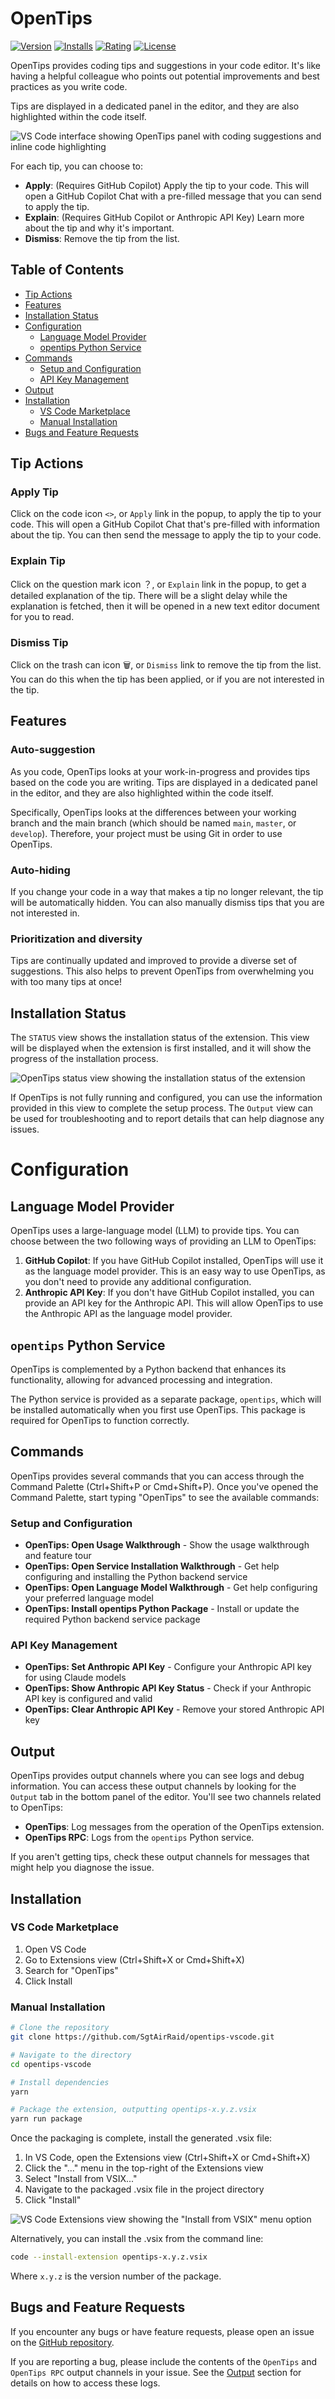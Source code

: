 # OpenTips

[![Version](https://img.shields.io/visual-studio-marketplace/v/opentips.opentips)](https://marketplace.visualstudio.com/items?itemName=opentips.opentips)
[![Installs](https://img.shields.io/visual-studio-marketplace/i/opentips.opentips)](https://marketplace.visualstudio.com/items?itemName=opentips.opentips)
[![Rating](https://img.shields.io/visual-studio-marketplace/r/opentips.opentips)](https://marketplace.visualstudio.com/items?itemName=opentips.opentips)
[![License](https://img.shields.io/github/license/SgtAirRaid/opentips-vscode)](LICENSE)

OpenTips provides coding tips and suggestions in your code editor. It's like having a helpful colleague who points out potential improvements and best practices as you write code.

Tips are displayed in a dedicated panel in the editor, and they are also highlighted within the code itself.

![VS Code interface showing OpenTips panel with coding suggestions and inline code highlighting](https://raw.githubusercontent.com/SgtAirRaid/opentips-vscode/refs/heads/main/resources/panel_and_tips.png)

For each tip, you can choose to:

- **Apply**: (Requires GitHub Copilot) Apply the tip to your code. This will open a GitHub Copilot Chat with a pre-filled message that you can send to apply the tip.
- **Explain**: (Requires GitHub Copilot or Anthropic API Key) Learn more about the tip and why it's important.
- **Dismiss**: Remove the tip from the list.

## Table of Contents

- [Tip Actions](#tip-actions)
- [Features](#features)
- [Installation Status](#installation-status)
- [Configuration](#configuration)
  - [Language Model Provider](#language-model-provider)
  - [opentips Python Service](#opentips-python-service)
- [Commands](#commands)
  - [Setup and Configuration](#setup-and-configuration)
  - [API Key Management](#api-key-management)
- [Output](#output)
- [Installation](#installation)
  - [VS Code Marketplace](#vs-code-marketplace)
  - [Manual Installation](#manual-installation)
- [Bugs and Feature Requests](#bugs-and-feature-requests)

## Tip Actions

### Apply Tip

Click on the code icon `<>`, or `Apply` link in the popup, to apply the tip to your code. This will open a GitHub Copilot Chat that's pre-filled with information about the tip. You can then send the message to apply the tip to your code.

### Explain Tip

Click on the question mark icon ？, or `Explain` link in the popup, to get a detailed explanation of the tip. There will be a slight delay while the explanation is fetched, then it will be opened in a new text editor document for you to read.

### Dismiss Tip

Click on the trash can icon 🗑️, or `Dismiss` link to remove the tip from the list. You can do this when the tip has been applied, or if you are not interested in the tip.

## Features

### Auto-suggestion

As you code, OpenTips looks at your work-in-progress and provides tips based on the code you are writing. Tips are displayed in a dedicated panel in the editor, and they are also highlighted within the code itself.

Specifically, OpenTips looks at the differences between your working branch and the main branch (which should be
named `main`, `master`, or `develop`). Therefore, your project must be using Git in order to use OpenTips.

### Auto-hiding

If you change your code in a way that makes a tip no longer relevant, the tip will be automatically hidden. You can also manually dismiss tips that you are not interested in.

### Prioritization and diversity

Tips are continually updated and improved to provide a diverse set of suggestions. This also helps to prevent OpenTips from overwhelming you with too many tips at once!

## Installation Status

The `STATUS` view shows the installation status of the extension. This view will be displayed when the extension is first installed, and it will show the progress of the installation process.

![OpenTips status view showing the installation status of the extension](https://raw.githubusercontent.com/SgtAirRaid/opentips-vscode/refs/heads/main/resources/status.png)

If OpenTips is not fully running and configured, you can use the information provided in this view to complete the setup process. The `Output` view can be used for troubleshooting and to report details that can help diagnose any issues.

# Configuration

## Language Model Provider

OpenTips uses a large-language model (LLM) to provide tips. You can choose between the two following ways of providing an LLM to OpenTips:

1. **GitHub Copilot**: If you have GitHub Copilot installed, OpenTips will use it as the language model provider. This is an easy way to use OpenTips, as you don't need to provide any additional configuration.
2. **Anthropic API Key**: If you don't have GitHub Copilot installed, you can provide an API key for the Anthropic API. This will allow OpenTips to use the Anthropic API as the language model provider.

## `opentips` Python Service

OpenTips is complemented by a Python backend that enhances its functionality, allowing for advanced processing and integration.

The Python service is provided as a separate package, `opentips`, which will be installed automatically when you first use OpenTips. This package is required for OpenTips to function correctly.

## Commands

OpenTips provides several commands that you can access through the Command Palette (Ctrl+Shift+P or Cmd+Shift+P).
Once you've opened the Command Palette, start typing "OpenTips" to see the available commands:

### Setup and Configuration

- **OpenTips: Open Usage Walkthrough** - Show the usage walkthrough and feature tour
- **OpenTips: Open Service Installation Walkthrough** - Get help configuring and installing the Python backend service
- **OpenTips: Open Language Model Walkthrough** - Get help configuring your preferred language model
- **OpenTips: Install opentips Python Package** - Install or update the required Python backend service package

### API Key Management

- **OpenTips: Set Anthropic API Key** - Configure your Anthropic API key for using Claude models
- **OpenTips: Show Anthropic API Key Status** - Check if your Anthropic API key is configured and valid
- **OpenTips: Clear Anthropic API Key** - Remove your stored Anthropic API key

## Output

OpenTips provides output channels where you can see logs and debug information. You can access these output channels by looking for the `Output` tab in the bottom panel of the editor. You'll see two channels related to OpenTips:

- **OpenTips**: Log messages from the operation of the OpenTips extension.
- **OpenTips RPC**: Logs from the `opentips` Python service.

If you aren't getting tips, check these output channels for messages that might help you diagnose the issue.

## Installation

### VS Code Marketplace

1. Open VS Code
2. Go to Extensions view (Ctrl+Shift+X or Cmd+Shift+X)
3. Search for "OpenTips"
4. Click Install

### Manual Installation

```bash
# Clone the repository
git clone https://github.com/SgtAirRaid/opentips-vscode.git

# Navigate to the directory
cd opentips-vscode

# Install dependencies
yarn

# Package the extension, outputting opentips-x.y.z.vsix
yarn run package
```

Once the packaging is complete, install the generated .vsix file:

1. In VS Code, open the Extensions view (Ctrl+Shift+X or Cmd+Shift+X)
2. Click the "..." menu in the top-right of the Extensions view
3. Select "Install from VSIX..."
4. Navigate to the packaged .vsix file in the project directory
5. Click "Install"

![VS Code Extensions view showing the "Install from VSIX" menu option](https://raw.githubusercontent.com/SgtAirRaid/opentips-vscode/refs/heads/main/resources/install_vsix.png)

Alternatively, you can install the .vsix from the command line:

```bash
code --install-extension opentips-x.y.z.vsix
```

Where `x.y.z` is the version number of the package.

## Bugs and Feature Requests

If you encounter any bugs or have feature requests, please open an issue on the [GitHub repository](https://github.com/SgtAirRaid/opentips-vscode/issues).

If you are reporting a bug, please include the contents of the `OpenTips` and `OpenTips RPC` output channels in your issue. See the [Output](#output) section for details on how to access these logs.
